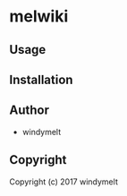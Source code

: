 # melwiki



## Usage

## Installation

## Author

* windymelt

## Copyright

Copyright (c) 2017 windymelt

